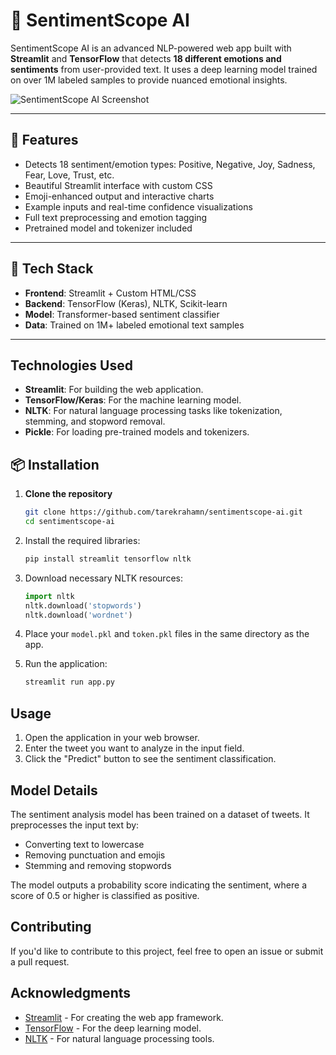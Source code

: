 # 🧠 SentimentScope AI

SentimentScope AI is an advanced NLP-powered web app built with **Streamlit** and **TensorFlow** that detects **18 different emotions and sentiments** from user-provided text. It uses a deep learning model trained on over 1M labeled samples to provide nuanced emotional insights.

![SentimentScope AI Screenshot](demo_screenshot.png) <!-- Optional: Add a screenshot image here -->

---

## 🚀 Features

- Detects 18 sentiment/emotion types: Positive, Negative, Joy, Sadness, Fear, Love, Trust, etc.
- Beautiful Streamlit interface with custom CSS
- Emoji-enhanced output and interactive charts
- Example inputs and real-time confidence visualizations
- Full text preprocessing and emotion tagging
- Pretrained model and tokenizer included

---

## 🧱 Tech Stack

- **Frontend**: Streamlit + Custom HTML/CSS
- **Backend**: TensorFlow (Keras), NLTK, Scikit-learn
- **Model**: Transformer-based sentiment classifier
- **Data**: Trained on 1M+ labeled emotional text samples

---
## Technologies Used

- **Streamlit**: For building the web application.
- **TensorFlow/Keras**: For the machine learning model.
- **NLTK**: For natural language processing tasks like tokenization, stemming, and stopword removal.
- **Pickle**: For loading pre-trained models and tokenizers.
## 📦 Installation

1. **Clone the repository**
   ```bash
   git clone https://github.com/tarekrahamn/sentimentscope-ai.git
   cd sentimentscope-ai
2. Install the required libraries:
   ```bash
   pip install streamlit tensorflow nltk
   ```

3. Download necessary NLTK resources:
   ```python
   import nltk
   nltk.download('stopwords')
   nltk.download('wordnet')
   ```

4. Place your `model.pkl` and `token.pkl` files in the same directory as the app.

5. Run the application:
   ```bash
   streamlit run app.py
   ```

## Usage

1. Open the application in your web browser.
2. Enter the tweet you want to analyze in the input field.
3. Click the "Predict" button to see the sentiment classification.

## Model Details

The sentiment analysis model has been trained on a dataset of tweets. It preprocesses the input text by:

- Converting text to lowercase
- Removing punctuation and emojis
- Stemming and removing stopwords


The model outputs a probability score indicating the sentiment, where a score of 0.5 or higher is classified as positive.

## Contributing

If you'd like to contribute to this project, feel free to open an issue or submit a pull request.
## Acknowledgments

- [Streamlit](https://streamlit.io/) - For creating the web app framework.
- [TensorFlow](https://www.tensorflow.org/) - For the deep learning model.
- [NLTK](https://www.nltk.org/) - For natural language processing tools.

